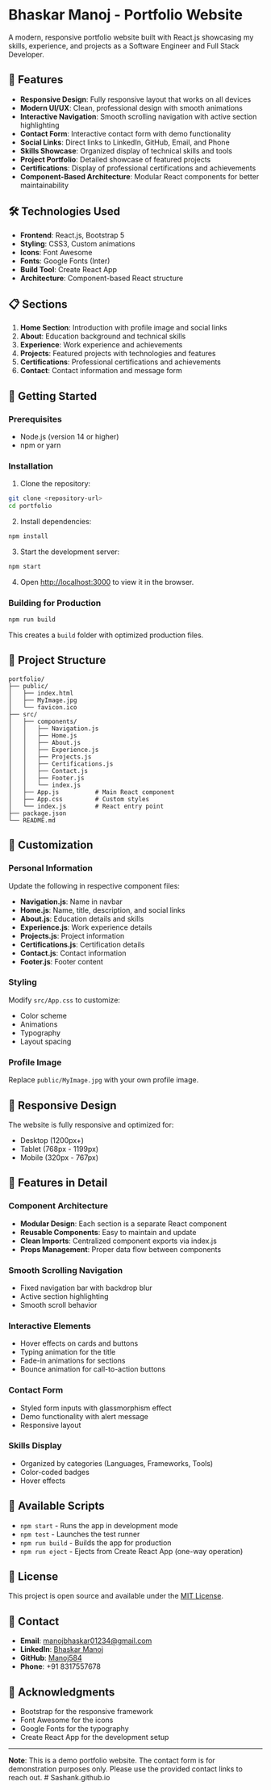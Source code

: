 # Bhaskar Manoj - Portfolio Website

A modern, responsive portfolio website built with React.js showcasing my skills, experience, and projects as a Software Engineer and Full Stack Developer.

## 🚀 Features

- **Responsive Design**: Fully responsive layout that works on all devices
- **Modern UI/UX**: Clean, professional design with smooth animations
- **Interactive Navigation**: Smooth scrolling navigation with active section highlighting
- **Contact Form**: Interactive contact form with demo functionality
- **Social Links**: Direct links to LinkedIn, GitHub, Email, and Phone
- **Skills Showcase**: Organized display of technical skills and tools
- **Project Portfolio**: Detailed showcase of featured projects
- **Certifications**: Display of professional certifications and achievements
- **Component-Based Architecture**: Modular React components for better maintainability

## 🛠️ Technologies Used

- **Frontend**: React.js, Bootstrap 5
- **Styling**: CSS3, Custom animations
- **Icons**: Font Awesome
- **Fonts**: Google Fonts (Inter)
- **Build Tool**: Create React App
- **Architecture**: Component-based React structure

## 📋 Sections

1. **Home Section**: Introduction with profile image and social links
2. **About**: Education background and technical skills
3. **Experience**: Work experience and achievements
4. **Projects**: Featured projects with technologies and features
5. **Certifications**: Professional certifications and achievements
6. **Contact**: Contact information and message form

## 🚀 Getting Started

### Prerequisites

- Node.js (version 14 or higher)
- npm or yarn

### Installation

1. Clone the repository:
```bash
git clone <repository-url>
cd portfolio
```

2. Install dependencies:
```bash
npm install
```

3. Start the development server:
```bash
npm start
```

4. Open [http://localhost:3000](http://localhost:3000) to view it in the browser.

### Building for Production

```bash
npm run build
```

This creates a `build` folder with optimized production files.

## 📁 Project Structure

```
portfolio/
├── public/
│   ├── index.html
│   ├── MyImage.jpg
│   └── favicon.ico
├── src/
│   ├── components/
│   │   ├── Navigation.js
│   │   ├── Home.js
│   │   ├── About.js
│   │   ├── Experience.js
│   │   ├── Projects.js
│   │   ├── Certifications.js
│   │   ├── Contact.js
│   │   ├── Footer.js
│   │   └── index.js
│   ├── App.js          # Main React component
│   ├── App.css         # Custom styles
│   └── index.js        # React entry point
├── package.json
└── README.md
```

## 🎨 Customization

### Personal Information
Update the following in respective component files:
- **Navigation.js**: Name in navbar
- **Home.js**: Name, title, description, and social links
- **About.js**: Education details and skills
- **Experience.js**: Work experience details
- **Projects.js**: Project information
- **Certifications.js**: Certification details
- **Contact.js**: Contact information
- **Footer.js**: Footer content

### Styling
Modify `src/App.css` to customize:
- Color scheme
- Animations
- Typography
- Layout spacing

### Profile Image
Replace `public/MyImage.jpg` with your own profile image.

## 📱 Responsive Design

The website is fully responsive and optimized for:
- Desktop (1200px+)
- Tablet (768px - 1199px)
- Mobile (320px - 767px)

## 🌟 Features in Detail

### Component Architecture
- **Modular Design**: Each section is a separate React component
- **Reusable Components**: Easy to maintain and update
- **Clean Imports**: Centralized component exports via index.js
- **Props Management**: Proper data flow between components

### Smooth Scrolling Navigation
- Fixed navigation bar with backdrop blur
- Active section highlighting
- Smooth scroll behavior

### Interactive Elements
- Hover effects on cards and buttons
- Typing animation for the title
- Fade-in animations for sections
- Bounce animation for call-to-action buttons

### Contact Form
- Styled form inputs with glassmorphism effect
- Demo functionality with alert message
- Responsive layout

### Skills Display
- Organized by categories (Languages, Frameworks, Tools)
- Color-coded badges
- Hover effects

## 🔧 Available Scripts

- `npm start` - Runs the app in development mode
- `npm test` - Launches the test runner
- `npm run build` - Builds the app for production
- `npm run eject` - Ejects from Create React App (one-way operation)

## 📄 License

This project is open source and available under the [MIT License](LICENSE).

## 🤝 Contact

- **Email**: manojbhaskar01234@gmail.com
- **LinkedIn**: [Bhaskar Manoj](https://linkedin.com/in/manoj-bhaskar-99b842234/)
- **GitHub**: [Manoj584](https://github.com/Manoj584)
- **Phone**: +91 8317557678

## 🙏 Acknowledgments

- Bootstrap for the responsive framework
- Font Awesome for the icons
- Google Fonts for the typography
- Create React App for the development setup

---

**Note**: This is a demo portfolio website. The contact form is for demonstration purposes only. Please use the provided contact links to reach out. # Sashank.github.io
